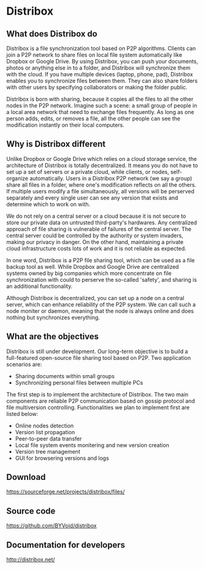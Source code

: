 # Distribox

## What does Distribox do

Distribox is a file synchronization tool based on P2P algorithms. Clients can join a P2P network to share files on local file system automatically like Dropbox or Google Drive. By using Distribox, you can push your documents, photos or anything else in to a folder, and Distribox will synchronize them with the cloud. If you have multiple devices (laptop, phone, pad), Distribox enables you to synchronize files between them. They can also share folders with other users by specifying collaborators or making the folder public.

Distribox is born with sharing, because it copies all the files to all the other nodes in the P2P network. Imagine such a scene: a small group of people in a local area network that need to exchange files frequently. As long as one person adds, edits, or removes a file, all the other people can see the modification instantly on their local computers.

## Why is Distribox different

Unlike Dropbox or Google Drive which relies on a cloud storage service, the architecture of Distribox is totally decentralized. It means you do not have to set up a set of servers or a private cloud, while clients, or nodes, self-organize automatically. Users in a Distribox P2P network (we say a group) share all files in a folder, where one's modification reflects on all the others. If multiple users modify a file simultaneously, all versions will be perserved separately and every single user can see any version that exists and determine which to work on with.

We do not rely on a central server or a cloud because it is not secure to store our private data on untrusted third-party's hardwares. Any centralized approach of file sharing is vulnerable of failures of the central server. The central server could be controlled by the authority or system invaders, making our privacy in danger. On the other hand, maintaining a private cloud infrastructure costs lots of work and it is not reliable as expected.

In one word, Distribox is a P2P file sharing tool, which can be used as a file backup tool as well. While Dropbox and Google Drive are centralized systems owned by big companies which more concentrate on file synchronization with could to perserve the so-called 'safety', and sharing is an additional functionality.

Although Distribox is decentralized, you can set up a node on a central server, which can enhance reliability of the P2P system. We can call such a node moniter or daemon, meaning that the node is always online and does nothing but synchronizes everything.

## What are the objectives

Distribox is still under development. Our long-term objective is to build a full-featured open-source file sharing tool based on P2P. Two application scenarios are:

* Sharing documents within small groups
* Synchronizing personal files between multiple PCs

The first step is to implement the architecture of Distribox. The two main components are reliable P2P communication based on gossip protocol and file multiversion controlling. Functionalities we plan to implement first are listed below:

* Online nodes detection
* Version list propagation
* Peer-to-peer data transfer
* Local file system events monitering and new version creation
* Version tree management
* GUI for browsering versions and logs

## Download

https://sourceforge.net/projects/distribox/files/

## Source code

https://github.com/BYVoid/distribox

## Documentation for developers

http://distribox.net/
